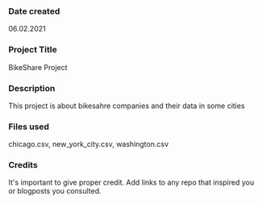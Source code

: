 ### Date created
06.02.2021

### Project Title
BikeShare Project

### Description
This project is about bikesahre companies and their data in some cities

### Files used
chicago.csv, new_york_city.csv, washington.csv

### Credits
It's important to give proper credit. Add links to any repo that inspired you or blogposts you consulted.

